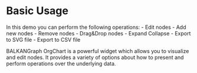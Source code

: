 # Basic Usage
In this demo you can perform the following operations:
	- Edit nodes
	- Add new nodes
	- Remove nodes
	- Drag&Drop nodes
	- Expand Collapse
	- Export to SVG file
	- Export to CSV file

BALKANGraph OrgChart is a powerful widget which allows you to visualize and edit nodes. It provides a variety of options about how to present and perform operations over the underlying data.

